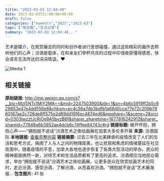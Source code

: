 ```yaml
---
title: "2023-03-03 12:04:40"
date: 2023-03-03T11:00:00+08:00
draft: false
categories: ["moments","2023","2023-03"]
tags: ["朋友圈","生活记录"]
summary: "2023-03-03 12:04:40..."
---
```


艺术是媒介，在观赏展览的同时和创作者进行思想碰撞，通过这些精彩的画作去聆听他们的心声；汾酒是载体，在和亲友们举杯共庆的过程中珍惜收获懂得感恩，体会语言无法传达的涓涓情谊。❤️

![Media 1](/Moments/photos/2023-03-03/202303031204400.jpg)

## 相关链接

**原始链接:** http://mp.weixin.qq.com/s?__biz=MzI5NTc1MjY2MA==&mid=2247503900&idx=1&sn=4b6c5919ff2b5c629853e47e4dd556e8&chksm=ec4c56a7db3bdfb1a68d0cce77e72c209b7860167ae2c726de8ff575e2d89dd16f6ec4874ed6&mpshare=1&scene=2&srcid=0303IwzztJcRiOe9A5bvzB6f&sharer_sharetime=1677816242912&sharer_shareid=77848a6b3852ae4dcb6c74ffee84743c#rd
**链接标题:** 敞开怀抱，拥抱心声——“拥抱就不说话”汾酒艺术之夜绘画展在加拿大多伦多开幕
**来源:** 汾酒国际
**本地链接:** [查看完整内容](/link_content/2023/03/2023-03-03-1/link_content/)
**链接摘要:** 过去三年在北美肆虐的疫情改变了人们的生活和思考方式，隔阂了人与人之间的物理距离，也让悲观和焦虑的情绪蔓延在社交氛围中。随着疫情的平息，加拿大各地也逐步恢复了各类大型活动的举办。民众的精神面貌焕然一新，对待艺术和生活品质都有了更高的追求。汾酒顺应当地民众需求，举办“拥抱就不说话”汾酒艺术之夜绘画展，让更多民众在欣赏绘画艺术的同时，走近汾酒、感受汾酒、了解汾酒，从而喜欢汾酒。“拥抱就不说话”艺术展海报...
**包含图片:** 41 张

